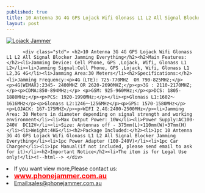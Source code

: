 ```yaml
---
published: true
title: 10 Antenna 3G 4G GPS Lojack Wifi Glonass L1 L2 All Signal Blocker Jamming Everything
layout: post
---
```

<div class="product-tabs-content" id="product_tabs_description_contents">
<a href="http://www.phonejammer.com.au/10-antenna-3g-4g-gps-lojack-wifi-glonass-l1-l2-all-signal-blocker-jamming-everything-p-157.html"><img src="http://www.phonejammer.com.au/images/jammera/augpsjammer150629025_01.jpg"  alt="Lojack Jammer"/></a>

          <div class="std"> <h2>10 Antenna 3G 4G GPS Lojack Wifi Glonass L1 L2 All Signal Blocker Jamming Everything</h2><h2>Main Features:</h2><li>Jamming Device: Cell Phone, GPS ,Lojack, Wifi, Glonass L1 L2</li><li>Jamming Signal:Cell Phone, GPS ,Lojack, Wifi, Glonass L1 L2,3G 4G</li><li>Jamming Area:30 Meters</li><h2>Specifications:</h2><li>Jamming Frequency:<p>4G（LTE): 725-770MHZ  OR 790-825MHz;</p><p>4G(WIMAX):2345- 2400MHZ OR 2620-2690MHZ;</p><p>3G : 2110-2170MHZ;</p><p>CDMA:850-894MHz;</p> <p>GSM: 925-960MHz;</p><p>DCS: 1805-1880MHz;</p><p>PCS: 1920-1990MHz;</p></li><p>Glonass L1:1602～1616MHz</p><p>Glonass L2:1246～1256MHz</p><p>GPS: 1570-1580MHz</p><p>LOJACK: 167-175MHZ</p><p>WIFI 2.4G:2400-2500MHz</p><li>Jamming Area: 30 Meters in diameter depending on signal strength and working environment</li><li>Max Output Power: 10W</li><li>Power Supply:AC100-240V  DC12V</li><li>Size: Antennas off - 375mm(L)×110mm(W)×37mm(H)</li><li>Weight:4KG</li><h2>Package Included:</h2><li>1pc 10 Antenna 3G 4G GPS Lojack Wifi Glonass L1 L2 All Signal Blocker Jamming Everything</li><li>1pc Power Adapter (100-240V)</li><li>1pc Car Charger</li><li>1pc Manual(if not included, please send email to ask for it)</li><h2>Important Notice</h2><li>The item is for Legal Use only!</li><!--html--> </div>
<li>If you want view more,Please contact us:</li>
<li><a href="www.phonejammer.com.au"""  title="www.phonejammer.com.au" style="font-size:18px; font-weight:bold; color:#F00;">www.phonejammer.com.au</a></li>
<li><a href="Mailto:sales@phonejammer.com.au" style=""""font-size:18px; font-weight:bold; color:#F00;">Email:sales@phonejammer.com.au</a></li>
